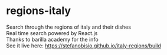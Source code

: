# regions-italy
Search through the regions of italy and their dishes<br>
Real time search powered by React.js<br>
Thanks to barilla academy for the info<br>
See it live here: https://stefanobisio.github.io/italy-regions/build
